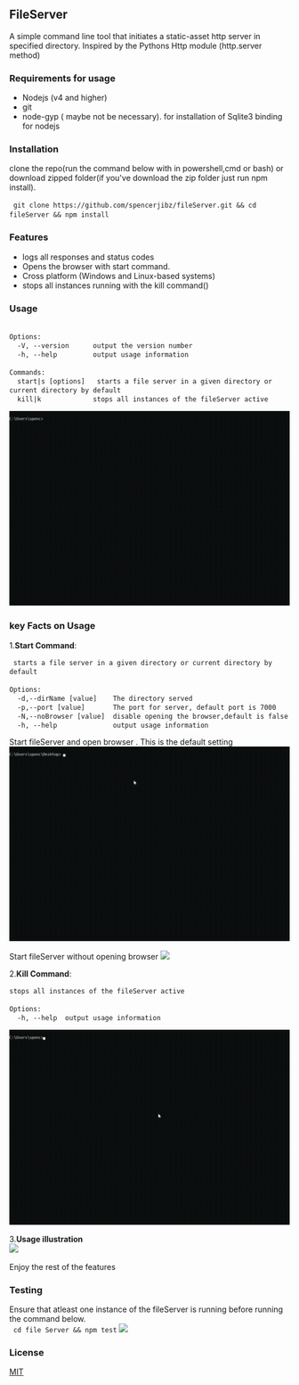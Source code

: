 ## FileServer 
A simple command line tool that initiates a static-asset http server in specified directory. Inspired by the Pythons Http module (http.server method)
 
### Requirements for usage
 - Nodejs  (v4 and higher) 
 - git
 - node-gyp ( maybe not be necessary). for installation of Sqlite3 binding for nodejs
### Installation
clone the repo(run the command below with in powershell,cmd or  bash) or download zipped folder(if you've download the zip folder just run npm install).<br>
 
``` git clone https://github.com/spencerjibz/fileServer.git && cd  fileServer && npm install```
 
### Features
-  logs all  responses and status codes
 - Opens the browser with start command. 
 - Cross platform (Windows and Linux-based systems)
 -  stops all instances running with the kill command()
### Usage
``` Usage: app [options] [command]

Options:
  -V, --version      output the version number
  -h, --help         output usage information

Commands:
  start|s [options]   starts a file server in a given directory or current directory by default
  kill|k             stops all instances of the fileServer active

  ```
  
![](https://raw.githubusercontent.com/spencerjibz/fileServer/master/assets/general.gif)
### key Facts on Usage

1.**Start Command**: <br> 
```  
 starts a file server in a given directory or current directory by default

Options:
  -d,--dirName [value]    The directory served
  -p,--port [value]       The port for server, default port is 7000
  -N,--noBrowser [value]  disable opening the browser,default is false
  -h, --help              output usage information

```
Start fileServer and  open browser . This is the default setting
 ![](https://raw.githubusercontent.com/spencerjibz/fileServer/master/assets/startCommand.gif)

Start fileServer without opening browser
 ![](https://raw.githubusercontent.com/spencerjibz/fileServer/master/assets/NobroweserCommand.gif)

2.**Kill Command**: <br>
``` 
stops all instances of the fileServer active

Options:
  -h, --help  output usage information

```
 ![](https://raw.githubusercontent.com/spencerjibz/fileServer/master/assets/killCommand.gif)

3.**Usage illustration**<br>
 ![](https://raw.githubusercontent.com/spencerjibz/fileServer/master/assets/Crd.gif)

 Enjoy the rest of the features
### Testing
 Ensure that  atleast one instance of the fileServer is running before running the command below.<br>
 ```  cd file Server && npm test ```
  ![](https://raw.githubusercontent.com/spencerjibz/fileServer/master/assets/tests.gif)

### License
  [MIT](https://github.com/spencerjibz/fileServer/blob/master/LICENSE)
